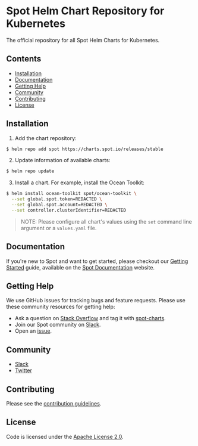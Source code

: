 # Spot Helm Chart Repository for Kubernetes

The official repository for all Spot Helm Charts for Kubernetes.

## Contents

- [Installation](#installation)
- [Documentation](#documentation)
- [Getting Help](#getting-help)
- [Community](#community)
- [Contributing](#contributing)
- [License](#license)

## Installation

1. Add the chart repository:

```sh
$ helm repo add spot https://charts.spot.io/releases/stable
```

2. Update information of available charts:

```sh
$ helm repo update
```

3. Install a chart. For example, install the Ocean Toolkit:

```sh
$ helm install ocean-toolkit spot/ocean-toolkit \
  --set global.spot.token=REDACTED \
  --set global.spot.account=REDACTED \
  --set controller.clusterIdentifier=REDACTED
```

> NOTE: Please configure all chart's values using the `set` command line argument or a `values.yaml` file.

## Documentation

If you're new to Spot and want to get started, please checkout our [Getting Started](https://docs.spot.io/connect-your-cloud-provider/) guide, available on the [Spot Documentation](https://docs.spot.io/) website.

## Getting Help

We use GitHub issues for tracking bugs and feature requests. Please use these community resources for getting help:

- Ask a question on [Stack Overflow](https://stackoverflow.com/) and tag it with [spot-charts](https://stackoverflow.com/questions/tagged/spot-charts/).
- Join our Spot community on [Slack](http://slack.spot.io/).
- Open an [issue](https://github.com/spotinst/charts/issues/new/choose/).

## Community

- [Slack](http://slack.spot.io/)
- [Twitter](https://twitter.com/spotinst/)

## Contributing

Please see the [contribution guidelines](.github/CONTRIBUTING.md).

## License

Code is licensed under the [Apache License 2.0](https://github.com/spotinst/charts/blob/master/LICENSE/).

